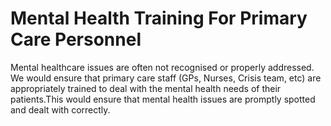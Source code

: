 Mental Health Training For Primary Care Personnel
=================================================

Mental healthcare issues are often not recognised or properly addressed. 
We would ensure that primary care staff (GPs, Nurses, Crisis team, etc) 
are appropriately trained to deal with the mental health needs of their 
patients.This would ensure that mental health issues are promptly 
spotted and dealt with correctly. 